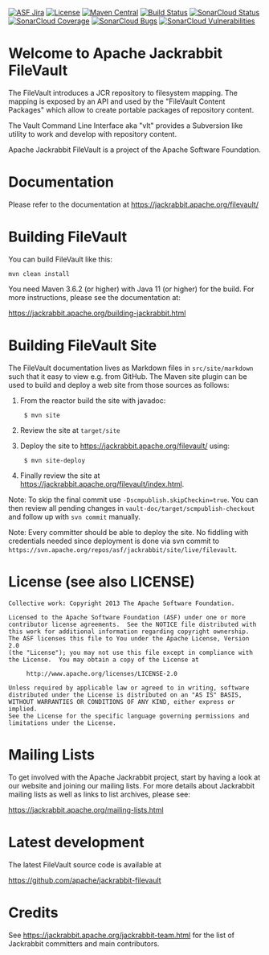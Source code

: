 [![ASF Jira](https://img.shields.io/badge/ASF%20JIRA-JCRVLT-orange)](https://issues.apache.org/jira/projects/JCRVLT/summary)
[![License](https://img.shields.io/badge/License-ASF%202.0-red.svg)](https://opensource.org/license/apache-2-0)
[![Maven Central](https://img.shields.io/maven-central/v/org.apache.jackrabbit.vault/vault-cli.svg?label=Maven%20Central)](https://search.maven.org/artifact//org.apache.jackrabbit.vault/vault-cli)
[![Build Status](https://ci-builds.apache.org/buildStatus/icon?job=Jackrabbit%2Ffilevault%2Fmaster)](https://ci-builds.apache.org/job/Jackrabbit/job/filevault/job/master/)
[![SonarCloud Status](https://sonarcloud.io/api/project_badges/measure?project=apache_jackrabbit-filevault&metric=alert_status)](https://sonarcloud.io/summary/overall?id=apache_jackrabbit-filevault)
[![SonarCloud Coverage](https://sonarcloud.io/api/project_badges/measure?project=apache_jackrabbit-filevault&metric=coverage)](https://sonarcloud.io/component_measures?metric=Coverage&view=list&id=apache_jackrabbit-filevault)
[![SonarCloud Bugs](https://sonarcloud.io/api/project_badges/measure?project=apache_jackrabbit-filevault&metric=bugs)](https://sonarcloud.io/project/issues?resolved=false&types=BUG&id=apache_jackrabbit-filevault)
[![SonarCloud Vulnerabilities](https://sonarcloud.io/api/project_badges/measure?project=apache_jackrabbit-filevault&metric=vulnerabilities)](https://sonarcloud.io/project/issues?resolved=false&types=VULNERABILITY&id=apache_jackrabbit-filevault)

Welcome to Apache Jackrabbit FileVault
===========================================================

The FileVault introduces a JCR repository to filesystem mapping. The mapping
is exposed by an API and used by the "FileVault Content Packages" which allow to
create portable packages of repository content.

The Vault Command Line Interface aka "vlt" provides a Subversion like
utility to work and develop with repository content.

Apache Jackrabbit FileVault is a project of the Apache Software Foundation.

Documentation
=============
Please refer to the documentation at 
<https://jackrabbit.apache.org/filevault/>


Building FileVault
===========================================

You can build FileVault like this:

    mvn clean install

You need Maven 3.6.2 (or higher) with Java 11 (or higher) for the build.
For more instructions, please see the documentation at:

   <https://jackrabbit.apache.org/building-jackrabbit.html>

Building FileVault Site
============================================

The FileVault documentation lives as Markdown files in `src/site/markdown` such
that it easy to view e.g. from GitHub. The Maven site plugin
can be used to build and deploy a web site from those sources as follows:

1. From the reactor build the site with javadoc:

        $ mvn site

2. Review the site at `target/site`
3. Deploy the site to <https://jackrabbit.apache.org/filevault/> using:

        $ mvn site-deploy

4. Finally review the site at <https://jackrabbit.apache.org/filevault/index.html>.


Note: To skip the final commit use `-Dscmpublish.skipCheckin=true`. You can then
review all pending changes in `vault-doc/target/scmpublish-checkout` and follow
up with `svn commit` manually.

Note: Every committer should be able to deploy the site. No fiddling with
credentials needed since deployment is done via svn commit to
`https://svn.apache.org/repos/asf/jackrabbit/site/live/filevault`.

License (see also LICENSE)
==============================

```
Collective work: Copyright 2013 The Apache Software Foundation.

Licensed to the Apache Software Foundation (ASF) under one or more
contributor license agreements.  See the NOTICE file distributed with
this work for additional information regarding copyright ownership.
The ASF licenses this file to You under the Apache License, Version 2.0
(the "License"); you may not use this file except in compliance with
the License.  You may obtain a copy of the License at

     http://www.apache.org/licenses/LICENSE-2.0

Unless required by applicable law or agreed to in writing, software
distributed under the License is distributed on an "AS IS" BASIS,
WITHOUT WARRANTIES OR CONDITIONS OF ANY KIND, either express or implied.
See the License for the specific language governing permissions and
limitations under the License.
```

Mailing Lists
=============

To get involved with the Apache Jackrabbit project, start by having a
look at our website and joining our mailing lists. For more details about
Jackrabbit mailing lists as well as links to list archives, please see:

   <https://jackrabbit.apache.org/mailing-lists.html>

Latest development
==================

The latest FileVault source code is available at

   <https://github.com/apache/jackrabbit-filevault>

Credits
=======

See <https://jackrabbit.apache.org/jackrabbit-team.html> for the list of
Jackrabbit committers and main contributors.
